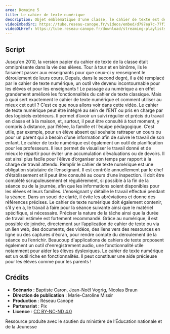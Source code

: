 ```yaml
---
area: Domaine 5
title: Le cahier de texte numérique
description: Objet emblématique d'une classe, le cahier de texte est désormais au format numérique. Ce format permet d'en faire un outil partagé et qui présente de nouvelles fonctionnalités. Plus de détails dans cette vidéo !
videoEmbedSrc: https://tube.reseau-canope.fr/videos/embed/d797ea7c-77f3-45fc-b47a-823cb63745b9
videoDLHref: https://tube.reseau-canope.fr/download/streaming-playlists/hls/videos/d797ea7c-77f3-45fc-b47a-823cb63745b9-1080-fragmented.mp4
---
```


## Script

Jusqu’en 2010, la version papier du cahier de texte de la classe était omniprésente dans la vie des élèves. Tour à tour et en binôme, ils le faisaient passer aux enseignants pour que ceux-ci y renseignent le déroulement de leurs cours.
Depuis, dans le second degré, il a été remplacé par le cahier de texte numérique, un outil vite devenu incontournable pour les élèves et pour les enseignants !
Le passage au numérique a en effet grandement amélioré les fonctionnalités du cahier de texte classique.
Mais à quoi sert exactement le cahier de texte numérique et comment utiliser au mieux cet outil ?
C’est ce que nous allons voir dans cette vidéo.
Le cahier de texte numérique peut être intégré au sein de l'ENT ou pris en charge par des logiciels extérieurs.
Il permet d’avoir un suivi régulier et précis du travail en classe et à la maison, et, surtout,
il peut être consulté à tout moment, y compris à distance, par l’élève, la famille et l’équipe pédagogique. C’est utile, par exemple, pour un élève absent qui souhaite rattraper un cours ou pour un parent qui a besoin d’une information afin de suivre le travail de son enfant.
Le cahier de texte numérique est également un outil de planification pour les professeurs.
Il leur permet de visualiser le travail donné et de mieux le répartir pour éviter une accumulation d’évaluations ou de devoirs. Il est ainsi plus facile pour l’élève d’organiser son temps par rapport à la charge de travail attendu.
Remplir le cahier de texte numérique est une obligation statutaire de l’enseignant. Il est contrôlé annuellement par le chef d’établissement et il peut être consulté au cours d’une inspection.
Il doit être complété scrupuleusement et régulièrement, si possible à la fin de la séance ou de la journée, afin que les informations soient disponibles pour les élèves et leurs familles.
L’enseignant y détaille le travail effectué pendant la séance. Dans un souci de clarté, il évite les abréviations et donne des références précises.
Le cahier de texte numérique doit également contenir, s’il y en a, le travail à faire pour la séance suivante ainsi que le matériel spécifique, si nécessaire. Préciser la nature de la tâche ainsi que la durée de travail estimée est fortement recommandé.
Grâce au numérique, il est possible de joindre, directement sur l’application de cahier de texte ou via un lien web, des documents, des vidéos, des liens vers des ressources en ligne ou des captures d’écran, pour rendre compte du déroulement de la séance ou l’enrichir.
Beaucoup d'applications de cahiers de texte proposent également un outil d'enregistrement audio, une fonctionnalité utile notamment pour aider les élèves dyslexiques.
Le cahier de texte numérique est un outil riche en fonctionnalités. Il peut constituer une aide précieuse pour les élèves comme pour les parents !

## Crédits

- **Scénario** : Baptiste Caron, Jean-Noël Vogrig, Nicolas Braun
- **Direction de publication** : Marie-Caroline Missir
- **Production** : Réseau Canopé
- **Partenariat** : Pix
- **Licence** : [CC BY-NC-ND 4.0](https://creativecommons.org/licenses/by-nc-nd/4.0/deed.fr)

Ressource produite avec le soutien du ministère de l’Éducation nationale et de la Jeunesse
